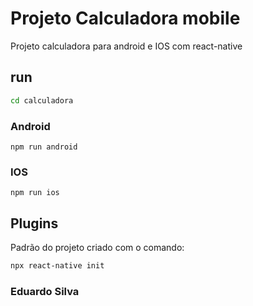 # Projeto Calculadora mobile
Projeto calculadora para android e IOS com react-native

## run
```sh
cd calculadora
```
### Android
```
npm run android
```
### IOS
```
npm run ios
```

## Plugins
Padrão do projeto criado com o comando: 
```sh
npx react-native init 
```

### Eduardo Silva